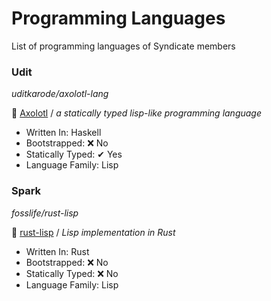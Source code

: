 # Programming Languages

List of programming languages of Syndicate members

### Udit

_uditkarode/axolotl-lang_

📜 [Axolotl](https://github.com/uditkarode/axolotl-lang/) / _a statically typed lisp-like programming language_

- Written In: Haskell
- Bootstrapped: ❌ No
- Statically Typed: ✔ Yes
- Language Family: Lisp

### Spark

_fosslife/rust-lisp_

📜 [rust-lisp](https://github.com/fosslife/rust-lisp) / _Lisp implementation in Rust_

- Written In: Rust
- Bootstrapped: ❌ No
- Statically Typed: ❌ No
- Language Family: Lisp